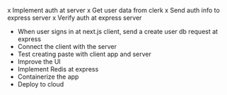 x Implement auth at server
x Get user data from clerk
x Send auth info to express server
x Verify auth at express server
- When user signs in at next.js client, send a create user db request at express
- Connect the client with the server
- Test creating paste with client app and server
- Improve the UI
- Implement Redis at express
- Containerize the app
- Deploy to cloud

